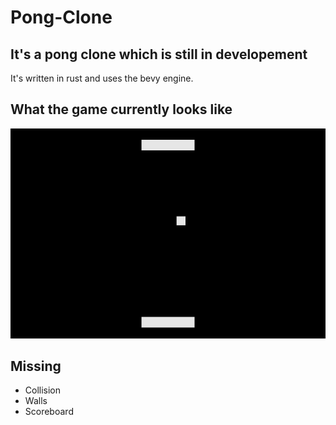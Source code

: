 # Pong-Clone

## It's a pong clone which is still in developement 
It's written in rust and uses the bevy engine.

## What the game currently looks like
<img src="assets/pong-clone-asset.png" />

## Missing

* Collision
* Walls
* Scoreboard